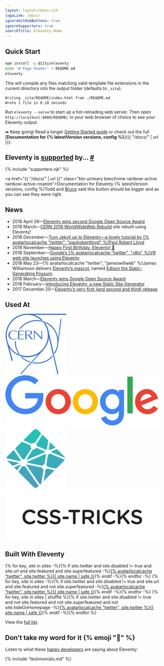 ```yaml
---
layout: layouts/main.njk
logoLink: /docs/
ignoreGitHubButtons: true
ignoreSupporters: true
searchTitle: Eleventy Home
---
```


## Quick Start

``` bash
npm install -g @11ty/eleventy
echo '# Page header' > README.md
eleventy
```

This will compile any files matching valid template file extensions in the current directory into the output folder (defaults to `_site`).

``` text
Writing _site/README/index.html from ./README.md
Wrote 1 file in 0.10 seconds
```

Run `eleventy --serve` to start up a hot-reloading web server. Then open `http://localhost:8080/README/` in your web browser of choice to see your Eleventy output.

➡ Keep going! Read a longer [Getting Started guide](/docs/getting-started/) or check out the full [**Documentation for {% latestVersion versions, config %}**]({{ "/docs/" | url }}).

<h2 id="eleventy-is-supported-by">Eleventy is <a href="/docs/supporters/">supported</a> by… <a class="direct-link" href="#eleventy-is-supported-by">#</a></h2>

{% include "supporters.njk" %}

<a href="{{ "/docs/" | url }}" class="btn-primary benchnine rainbow-active rainbow-active-noanim">Documentation for <span>Eleventy {% latestVersion versions, config %}</span></a><span>Todd and [Bruce](https://twitter.com/brucel/status/1107699886584143872) said this button should be bigger and as you can see they were right</span>

## News

* 2019 April 26—[Eleventy wins second Google Open Source Award](https://opensource.googleblog.com/2019/04/google-open-source-peer-bonus-winners.html)
* 2019 March—[CERN 2019 WorldWideWeb Rebuild](https://twitter.com/eleven_ty/status/1106589569238085637) site rebuilt using Eleventy!
* 2018 December—[Turn Jekyll up to Eleventy—a lovely tutorial by {% avatarlocalcache "twitter", "paulrobertlloyd" %}Paul Robert Lloyd](https://24ways.org/2018/turn-jekyll-up-to-eleventy/)
* 2018 November—[Happy First Birthday, Eleventy! 🎉](https://www.zachleat.com/web/eleventy-birthday/)
* 2018 September—[Google’s {% avatarlocalcache "twitter", "v8js" %}V8 web site launches using Eleventy](https://twitter.com/v8js/status/1044202940494475265)
* 2018 May 23—{% avatarlocalcache "twitter", "jameswillweb" %}James Williamson delivers [Eleventy’s mascot](https://twitter.com/jameswillweb/status/999052022497316865), named [Edison the Static-Generating Possum](https://twitter.com/jameswillweb/status/1131956888332058624).
* 2018 March—[Eleventy wins Google Open Source Award](https://www.zachleat.com/web/eleventy-google-award/)
* 2018 February—[Introducing Eleventy, a new Static Site Generator](https://www.zachleat.com/web/introducing-eleventy/)
* 2017 December 20—[Eleventy’s very first (and second and third) release](https://github.com/11ty/eleventy/releases?after=v0.1.3)

## Used At

<div class="used-by">
    <a href="https://home.cern/" class="elv-externalexempt"><img src="/img/orgs/cern.png" alt="CERN"></a>
    <a href="https://www.google.com/" class="elv-externalexempt"><img src="/img/orgs/google.svg" alt="Google"></a>
    <a href="https://www.netlify.com/" class="elv-externalexempt"><img src="/img/orgs/netlify.png" alt="Netlify"></a>
    <a href="https://css-tricks.com/" class="elv-externalexempt"><img src="/img/orgs/css-tricks.png" alt="CSS-Tricks"></a>
</div>

## Built With Eleventy

<div class="facepile">
    {% for key, site in sites -%}{% if site.twitter and site.disabled != true and site.url and site.featured and site.superfeatured -%}<a href="{{ site.url }}" class="elv-externalexempt">{% avatarlocalcache "twitter", site.twitter %}<span class="sr-only">{{ site.name | safe }}</span></a>{% endif -%}{% endfor -%}
    {% for key, site in sites -%}{% if site.twitter and site.disabled != true and site.url and site.featured and not site.superfeatured -%}<a href="{{ site.url }}" class="elv-externalexempt">{% avatarlocalcache "twitter", site.twitter %}<span class="sr-only">{{ site.name | safe }}</span></a>{% endif -%}{% endfor -%}
    {% for key, site in sites | shuffle %}{% if site.twitter and site.disabled != true and not site.featured and not site.superfeatured and not site.hideOnHomepage -%}<a href="{{ site.url or site.source_url }}" class="elv-externalexempt">{% avatarlocalcache "twitter", site.twitter %}<span class="sr-only">{{ site.name | safe }}</span></a>{% endif -%}{% endfor %}
</div>

View the [full list](/docs/sites/).

## Don’t take my word for it {% emoji "🌈" %}

Listen to what these [happy developers](/docs/testimonials/) are saying about Eleventy:

{% include "testimonials.md" %}

